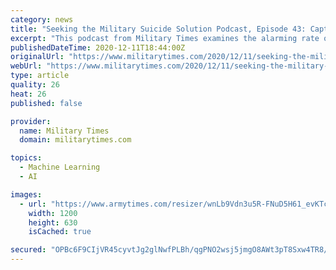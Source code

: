 ```yaml
---
category: news
title: "Seeking the Military Suicide Solution Podcast, Episode 43: Capt. Michael Kanaan, AI and machine learning in suicide prevention"
excerpt: "This podcast from Military Times examines the alarming rate of military and veterans suicide, offering new insights based on research and effective clinical and peer support practices in suicide prevention."
publishedDateTime: 2020-12-11T18:44:00Z
originalUrl: "https://www.militarytimes.com/2020/12/11/seeking-the-military-suicide-solution-podcast-episode-43-capt-michael-kanaan-ai-and-machine-learning-in-suicide-prevention/"
webUrl: "https://www.militarytimes.com/2020/12/11/seeking-the-military-suicide-solution-podcast-episode-43-capt-michael-kanaan-ai-and-machine-learning-in-suicide-prevention/"
type: article
quality: 26
heat: 26
published: false

provider:
  name: Military Times
  domain: militarytimes.com

topics:
  - Machine Learning
  - AI

images:
  - url: "https://www.armytimes.com/resizer/wnLb9Vdn3u5R-FNuD5H61_evKTc=/1200x630/filters:quality(100)/cloudfront-us-east-1.images.arcpublishing.com/mco/HBCHW6AHCNADVJKOF57IL2WL6Q.jpg"
    width: 1200
    height: 630
    isCached: true

secured: "OPBc6F9CIjVR45cyvtJg2glNwfPLBh/qgPNO2wsj5jmgO8AWt3pT8Sxw4TR8/I33vz2dN5/dg2/5rzCR/krEXg/+yUX43P17i+oT5s3SMNHGR5OsGCXCVW/HOPUXT0JGxoYpp0NeHrw1s3WgRD4YyU9bh4H3A329e4HmYTN70NLVymplYUAMOSFBTbkoRmvF/vWuOAYN2HM6fVsCymmEl501NUtJSEwRL5CLOI+qKXSm8oKiG/oTSefxSA99LCd4fKiRdDV8pBJetYTJ5GWBP/UA0fV/EUiG0yopSqHnrYEMtrOQz/x7nLdsQ47VqkPZbFNkwhYmfT5jQlhUFyDu7EfmOFuEtjZLK4z0QP0+zA0=;T2qpbVptmdxin/01w2s6lg=="
---
```


